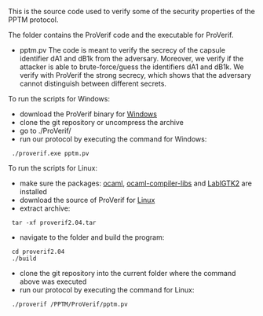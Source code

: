 This is the source code used to verify some of the security properties of the PPTM protocol.

The folder contains the ProVerif code and the executable for ProVerif.

- pptm.pv 
The code is meant to verify the secrecy of the capsule identifier dA1 and dB1k from the adversary. 
Moreover, we verify if the attacker is able to brute-force/guess the identifiers dA1 and dB1k.
We verify with ProVerif the strong secrecy, which shows that the adversary cannot distinguish between different secrets.

To run the scripts for Windows:
- download the ProVerif binary for [Windows](https://bblanche.gitlabpages.inria.fr/proverif/proverifbin2.04.tar.gz)
- clone the git repository or uncompress the archive
- go to ./ProVerif/
- run our protocol by executing the command for Windows:
```properties
 ./proverif.exe pptm.pv 
```  

To run the scripts for Linux:
- make sure the packages: [ocaml](https://packages.ubuntu.com/search?suite=default&section=all&arch=any&keywords=ocaml&searchon=names), [ocaml-compiler-libs](https://packages.ubuntu.com/search?keywords=ocaml-compiler-libs) and [LablGTK2](https://packages.ubuntu.com/search?suite=default&section=all&arch=any&keywords=LablGTK2&searchon=names) are installed
- download the source of ProVerif for [Linux](https://bblanche.gitlabpages.inria.fr/proverif/proverif2.04.tar.gz)
- extract archive:
```properties
 tar -xf proverif2.04.tar
```
- navigate to the folder and build the program:
```properties
 cd proverif2.04
 ./build
```
- clone the git repository into the current folder where the command above was executed
- run our protocol by executing the command for Linux:
```properties
 ./proverif /PPTM/ProVerif/pptm.pv
```
